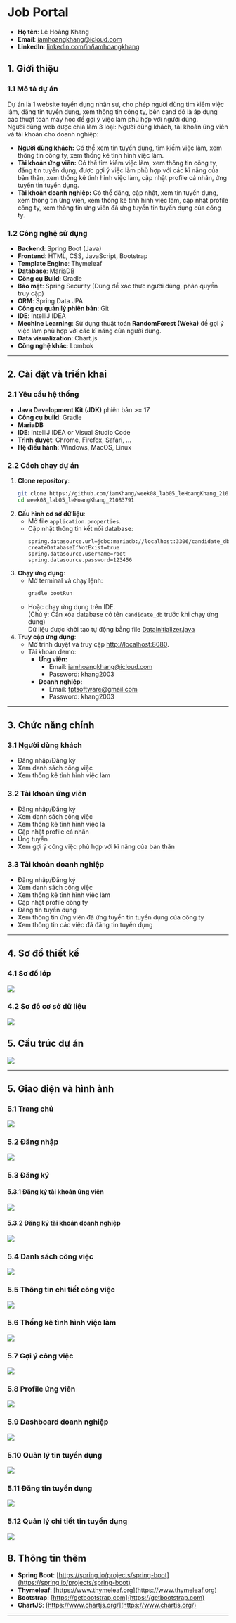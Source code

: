 # Job Portal

- **Họ tên**: Lê Hoàng Khang
- **Email**: iamhoangkhang@icloud.com
- **LinkedIn**: [linkedin.com/in/iamhoangkhang](https://www.linkedin.com/in/khang-l%C3%AA-1a33132ba/)

## 1. Giới thiệu
### 1.1 Mô tả dự án
Dự án là 1 website tuyển dụng nhân sự, cho phép người dùng tìm kiếm việc làm, đăng tin tuyển dụng, xem thông tin công ty, bên cạnd đó là áp dụng các thuật toán máy học để gợi ý việc làm phù hợp với người dùng.
<br>
Người dùng web được chia làm 3 loại: Người dùng khách, tài khoản ứng viên và tài khoản cho doanh nghiệp:
- **Người dùng khách:** Có thể xem tin tuyển dụng, tìm kiếm việc làm, xem thông tin công ty, xem thống kê tình hình việc làm.
- **Tài khoản ứng viên:** Có thể tìm kiếm việc làm, xem thông tin công ty, đăng tin tuyển dụng, được gợi ý việc làm phù hợp với các kĩ năng của bản thân, xem thống kê tình hình việc làm, cập nhật profile cá nhân, ứng tuyển tin tuyển dụng.
- **Tài khoản doanh nghiệp:** Có thể đăng, cập nhật, xem tin tuyển dụng, xem thông tin ứng viên, xem thống kê tình hình việc làm, cập nhật profile công ty, xem thông tin ứng viên đã ứng tuyển tin tuyển dụng của công ty.
  <br>

### 1.2 Công nghệ sử dụng
- **Backend**: Spring Boot (Java)
- **Frontend**: HTML, CSS, JavaScript, Bootstrap
- **Template Engine**: Thymeleaf
- **Database**: MariaDB
- **Công cụ Build**: Gradle
- **Bảo mật**: Spring Security (Dùng để xác thực người dùng, phân quyền truy cập)
- **ORM**: Spring Data JPA
- **Công cụ quản lý phiên bản**: Git
- **IDE**: IntelliJ IDEA
- **Mechine Learning**: Sử dụng thuật toán **RandomForest (Weka)** để gợi ý việc làm phù hợp với các kĩ năng của người dùng.
- **Data visualization**: Chart.js
- **Công nghệ khác**: Lombok
---

## 2. Cài đặt và triển khai

### 2.1 Yêu cầu hệ thống
- **Java Development Kit (JDK)** phiên bản >= 17
- **Công cụ build**: Gradle
- **MariaDB**
- **IDE**: IntelliJ IDEA or Visual Studio Code
- **Trình duyệt**: Chrome, Firefox, Safari, ...
- **Hệ điều hành**: Windows, MacOS, Linux

### 2.2 Cách chạy dự án
1. **Clone repository**:
    ```bash
    git clone https://github.com/iamKhang/week08_lab05_leHoangKhang_21083791
    cd week08_lab05_leHoangKhang_21083791
    ```
2. **Cấu hình cơ sở dữ liệu**:
   - Mở file `application.properties`.
   - Cập nhật thông tin kết nối database:
       ```properties
       spring.datasource.url=jdbc:mariadb://localhost:3306/candidate_db?createDatabaseIfNotExist=true
       spring.datasource.username=root
       spring.datasource.password=123456
       ```
3. **Chạy ứng dụng**:
   - Mở terminal và chạy lệnh:
       ```bash
       gradle bootRun
       ```
   - Hoặc chạy ứng dụng trên IDE.
     <br>(Chú ý: Cần xóa database có tên `candidate_db` trước khi chạy ứng dụng)
     <br>Dữ liệu được khởi tạo tự động bằng file [DataInitializer.java](https://github.com/iamKhang/week08_lab05_leHoangKhang_21083791/blob/main/src/main/java/vn/edu/iud/fit/lehoangkhang/week08_lab05_lehoangkhang_21083791/utils/DataInitializer.java)
4. **Truy cập ứng dụng**:
   - Mở trình duyệt và truy cập [http://localhost:8080](http://localhost:8080).
   - Tài khoản demo:
     - **Ứng viên:**
       -   Email: iamhoangkhang@icloud.com
       - Password: khang2003
     - **Doanh nghiệp:**
       - Email: fptsoftware@gmail.com
       - Password: khang2003
---

## 3. Chức năng chính

### 3.1 Người dùng khách
- Đăng nhập/Đăng ký
- Xem danh sách công việc
- Xem thống kê tình hình việc làm
### 3.2 Tài khoản ứng viên
- Đăng nhập/Đăng ký
- Xem danh sách công việc
- Xem thống kê tình hình việc là
- Cập nhật profile cá nhân
- Ứng tuyển
- Xem gợi ý công việc phù hợp với kĩ năng của bản thân
### 3.3 Tài khoản doanh nghiệp
- Đăng nhập/Đăng ký
- Xem danh sách công việc
- Xem thống kê tình hình việc làm
- Cập nhật profile công ty
- Đăng tin tuyển dụng
- Xem thông tin ứng viên đã ứng tuyển tin tuyển dụng của công ty
- Xem thông tin các việc đã đăng tin tuyển dụng

---
## 4. Sơ đồ thiết kế
### 4.1 Sơ đồ lớp
![](./assets/class_diagram.png)
### 4.2 Sơ đồ cơ sở dữ liệu
![](./assets/database_diagram.png)


## 5. Cấu trúc dự án
![](./assets/structure.png)

---

## 5. Giao diện và hình ảnh
### 5.1 Trang chủ
![](./assets/home.png)
### 5.2 Đăng nhập
![](./assets/login.png)
### 5.3 Đăng ký
#### 5.3.1 Đăng ký tài khoản ứng viên
![](./assets/register_candidate.png)
#### 5.3.2 Đăng ký tài khoản doanh nghiệp
![](./assets/register_company.png)
### 5.4 Danh sách công việc
![](./assets/job_list.png)
### 5.5 Thông tin chi tiết công việc
![](./assets/job_detail.png)
### 5.6 Thống kê tình hình việc làm
![](./assets/job_statistic.png)
### 5.7 Gợi ý công việc
![](./assets/job_recommendation.png)
### 5.8 Profile ứng viên
![](./assets/profile_candidate.png)
### 5.9 Dashboard doanh nghiệp
![](./assets/dashboard_company.png)
### 5.10 Quản lý tin tuyển dụng
![](./assets/job_management.png)
### 5.11 Đăng tin tuyển dụng
![](./assets/job_posting.png)
### 5.12 Quản lý chi tiết tin tuyển dụng
![](./assets/manager_job_detail.png)

## 8. Thông tin thêm
- **Spring Boot**: [https://spring.io/projects/spring-boot](https://spring.io/projects/spring-boot)
- **Thymeleaf**: [https://www.thymeleaf.org](https://www.thymeleaf.org)
- **Bootstrap**: [https://getbootstrap.com](https://getbootstrap.com)
- **ChartJS**: [https://www.chartjs.org/](https://www.chartjs.org/)

---
